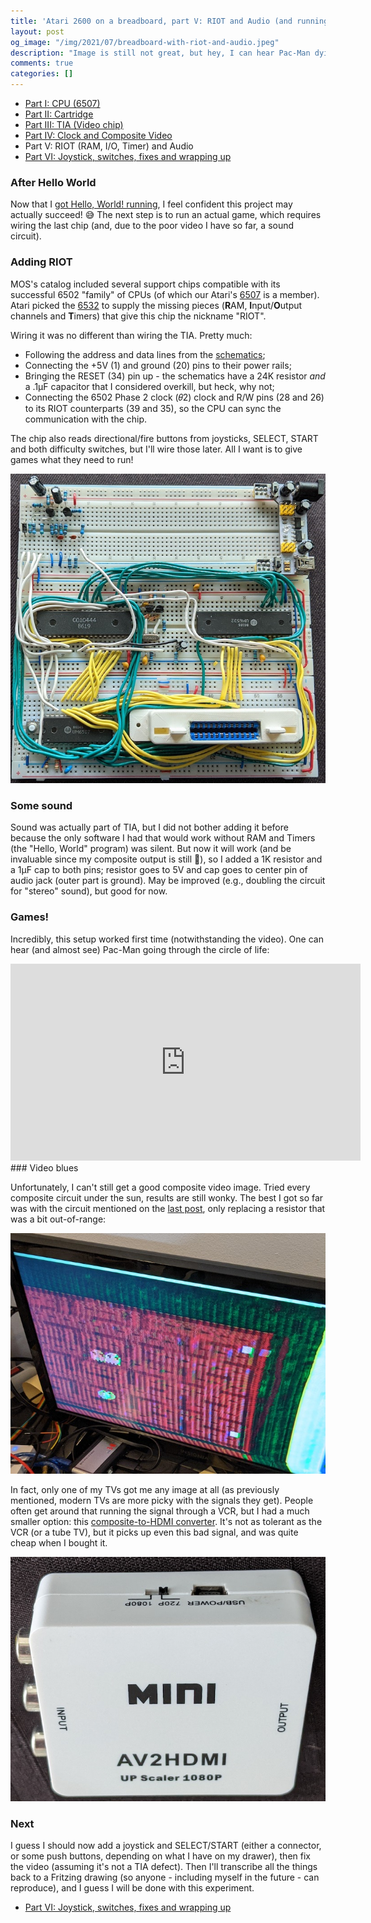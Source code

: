 ```yaml
---
title: 'Atari 2600 on a breadboard, part V: RIOT and Audio (and running actual games!)'
layout: post
og_image: "/img/2021/07/breadboard-with-riot-and-audio.jpeg"
description: "Image is still not great, but hey, I can hear Pac-Man dying \U0001F47B"
comments: true
categories: []
---
```


* [Part I: CPU (6507)](/archives/2017/09/atari-2600-cpu-running-on-a-breadboard/)
* [Part II: Cartridge](/archives/2021/02/atari-2600-on-a-breadboard-part-2-reading-a-cart/)
* [Part III: TIA (Video chip)](/archives/2021/06/atari-2600-on-a-breadboard-part-3-tidying-up-and-adding-the-TIA-video-chipe/)
* [Part IV: Clock and Composite Video](/archives/2021/07/atari-2600-on-a-breadboard-part-iv-clock-composite-video-hello-world/)
* Part V: RIOT (RAM, I/O, Timer) and Audio
* [Part VI: Joystick, switches, fixes and wrapping up](/archives/2021/09/atari-2600-on-a-breadboard-part-vi-fixing-the-video-adding-a-joystick-and-wrapping-up/)


### After Hello World

Now that I [got Hello, World! running](/archives/2021/07/atari-2600-on-a-breadboard-part-iv-clock-composite-video-hello-world/), I feel confident this project may actually succeed! 😅 The next step is to run an actual game, which requires wiring the last chip (and, due to the poor video I have so far, a sound circuit).

<!--more-->

### Adding RIOT
MOS's catalog included several support chips compatible with its successful 6502 "family" of CPUs (of which our Atari's [6507](https://en.wikipedia.org/wiki/MOS_Technology_6507) is a member). Atari picked the [6532](https://en.wikipedia.org/wiki/MOS_Technology_6532) to supply the missing pieces (**R**AM, **I**nput/**O**utput channels and **T**imers) that give this chip the nickname "RIOT".

Wiring it was no different than wiring the TIA. Pretty much:
- Following the address and data lines from the [schematics](/img/2021/06/schematics.jpg);
- Connecting the +5V (1) and ground (20) pins to their power rails;
- Bringing the RESET (34) pin up - the schematics have a 24K resistor _and_ a .1µF capacitor that I considered overkill, but heck, why not;
- Connecting the 6502 Phase 2 clock (𝜃2) clock and R/W pins (28 and 26) to its RIOT counterparts (39 and 35), so the CPU can sync the communication with the chip.

The chip also reads directional/fire buttons from joysticks, SELECT, START and both difficulty switches, but I'll wire those later. All I want is to give games what they need to run!

![](/img/2021/07/breadboard-with-riot-and-audio.jpeg)
### Some sound

Sound was actually part of TIA, but I did not bother adding it before because the only software I had that would work without RAM and Timers (the "Hello, World" program) was silent. But now it will work (and be invaluable since my composite output is still 💩), so I added a 1K resistor and a 1µF cap to both pins; resistor goes to 5V and cap goes to center pin of audio jack (outer part is ground). May be improved (e.g., doubling the circuit for "stereo" sound), but good for now.

### Games!
Incredibly, this setup worked first time (notwithstanding the video). One can hear (and almost see) Pac-Man going through the circle of life:

<iframe width="560" height="315" src="https://www.youtube.com/embed/Bag9FnKe2q0" title="YouTube video player" frameborder="0" allow="accelerometer; autoplay; clipboard-write; encrypted-media; gyroscope; picture-in-picture" allowfullscreen></iframe>
### Video blues

Unfortunately, I can't still get a good composite video image. Tried every composite circuit under the sun, results are still wonky. The best I got so far was with the circuit mentioned on the [last post](/archives/2021/07/atari-2600-on-a-breadboard-part-iv-clock-composite-video-hello-world/), only replacing a resistor that was a bit out-of-range:

![](/img/2021/07/pacman-so-so.jpg)

In fact, only one of my TVs got me any image at all (as previously mentioned, modern TVs are more picky with the signals they get). People often get around that running the signal through a VCR, but I had a much smaller option: this  [composite-to-HDMI converter](https://www.amazon.ca/Caxico-RCACVS-Composite-Converter-Blue-Ray/dp/B011E6GRPU). It's not as tolerant as the VCR (or a tube TV), but it picks up even this bad signal, and was quite cheap when I bought it.

![](/img/2021/07/upscaler.jpg)

### Next
I guess I should now add a joystick and SELECT/START (either a connector, or some push buttons, depending on what I have on my drawer), then fix the video (assuming it's not a TIA defect). Then I'll transcribe all the things back to a Fritzing drawing (so anyone - including myself in the future -  can reproduce), and I guess I will be done with this experiment.

* [Part VI: Joystick, switches, fixes and wrapping up](/archives/2021/09/atari-2600-on-a-breadboard-part-vi-fixing-the-video-adding-a-joystick-and-wrapping-up/)
